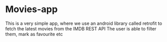 # Movies-app
This is a very simple app, where we use an android library called retrofit to fetch the latest movies from the IMDB REST API
The user is able to filter them, mark as favourite etc
